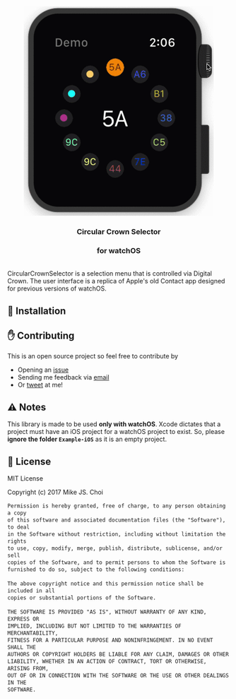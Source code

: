 <p align="center">
    <img src="./Demo.gif">
  <h3 align="center">Circular Crown Selector</h3>
  <h3 align="center">for watchOS</h3>
</p>
<br>
CircularCrownSelector is a selection menu that is controlled via Digital Crown.
The user interface is a replica of Apple's old Contact app designed for previous versions of watchOS.

## 👷 Installation

## ✋ Contributing
This is an open source project so feel free to contribute by
- Opening an [issue](https://github.com/mkchoi212/CircularCrownSelector/issues/new)
- Sending me feedback via [email](mailto://mkchoi212@icloud.com)
- Or [tweet](https://twitter.com/Bananamlkshake2) at me!

## ⚠️ Notes
This library is made to be used **only with watchOS**. Xcode dictates that a project must have an iOS project for a watchOS project to exist. So, please **ignore the folder `Example-iOS`** as it is an empty project.

## 👮 License
MIT License

Copyright (c) 2017 Mike JS. Choi
```
Permission is hereby granted, free of charge, to any person obtaining a copy
of this software and associated documentation files (the "Software"), to deal
in the Software without restriction, including without limitation the rights
to use, copy, modify, merge, publish, distribute, sublicense, and/or sell
copies of the Software, and to permit persons to whom the Software is
furnished to do so, subject to the following conditions:

The above copyright notice and this permission notice shall be included in all
copies or substantial portions of the Software.

THE SOFTWARE IS PROVIDED "AS IS", WITHOUT WARRANTY OF ANY KIND, EXPRESS OR
IMPLIED, INCLUDING BUT NOT LIMITED TO THE WARRANTIES OF MERCHANTABILITY,
FITNESS FOR A PARTICULAR PURPOSE AND NONINFRINGEMENT. IN NO EVENT SHALL THE
AUTHORS OR COPYRIGHT HOLDERS BE LIABLE FOR ANY CLAIM, DAMAGES OR OTHER
LIABILITY, WHETHER IN AN ACTION OF CONTRACT, TORT OR OTHERWISE, ARISING FROM,
OUT OF OR IN CONNECTION WITH THE SOFTWARE OR THE USE OR OTHER DEALINGS IN THE
SOFTWARE.
```
